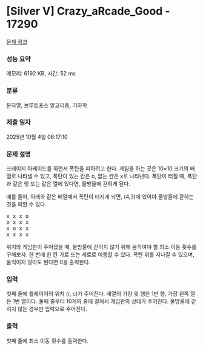 # [Silver V] Crazy_aRcade_Good - 17290 

[문제 링크](https://www.acmicpc.net/problem/17290) 

### 성능 요약

메모리: 6192 KB, 시간: 52 ms

### 분류

문자열, 브루트포스 알고리즘, 기하학

### 제출 일자

2025년 10월 4일 06:17:10

### 문제 설명

<p>크레이지 아케이드를 하면서 폭탄을 피하려고 한다. 게임을 하는 곳은 10×10 크기의 배열로 나타낼 수 있고, 폭탄이 있는 칸은 o, 없는 칸은 x로 나타낸다. 폭탄이 터질 때, 폭탄과 같은 행 또는 같은 열에 있다면, 물방울에 갇히게 된다.</p>

<p>예를 들어, 아래와 같은 배열에서 폭탄이 터지게 되면, (4,3)에 있어야 물방울에 갇히는 것을 피할 수 있다.</p>

<pre>x x x o
o x x x
x o x x
x x x x</pre>

<p>위치와 게임판이 주어졌을 때, 물방울에 갇히지 않기 위해 움직여야 할 최소 이동 횟수를 구해보자. 한 번에 한 칸 가로 또는 세로로 이동할 수 있다. 폭탄 위를 지나갈 수 있으며, 움직이지 않아도 된다면 0을 출력한다.</p>

### 입력 

 <p>첫째 줄에 플레이어의 위치 (r, c)가 주어진다. 배열의 가장 윗 행은 1번 행, 가장 왼쪽 열은 1번 열이다. 둘째 줄부터 10개의 줄에 걸쳐서 게임판의 상태가 주어진다. 물방울에 갇히지 않는 경우만 입력으로 주어진다.</p>

### 출력 

 <p>첫째 줄에 최소 이동 횟수를 출력한다.</p>

